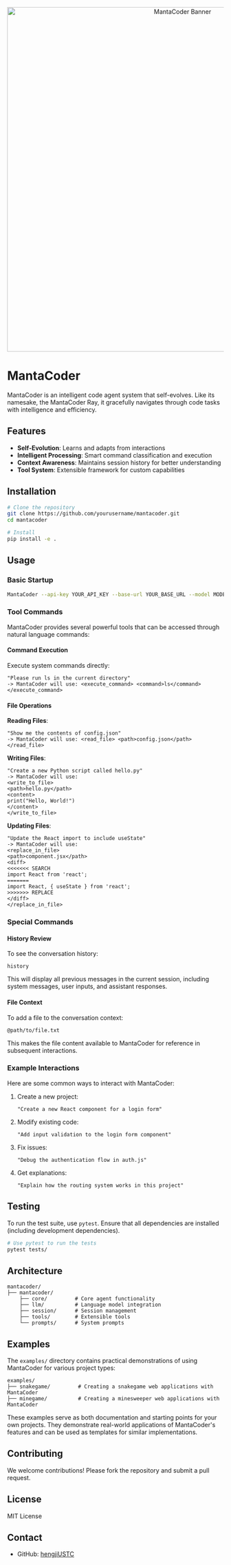 <div align="center">
  <img src="https://raw.githubusercontent.com/hengjiUSTC/mantacoder/main/image/manta-banner.svg" alt="MantaCoder Banner" width="800"/>
</div>

# MantaCoder

MantaCoder is an intelligent code agent system that self-evolves. Like its namesake, the MantaCoder Ray, it gracefully navigates through code tasks with intelligence and efficiency.

## Features

- **Self-Evolution**: Learns and adapts from interactions
- **Intelligent Processing**: Smart command classification and execution
- **Context Awareness**: Maintains session history for better understanding
- **Tool System**: Extensible framework for custom capabilities

## Installation

```bash
# Clone the repository
git clone https://github.com/yourusername/mantacoder.git
cd mantacoder

# Install
pip install -e .
```

## Usage

### Basic Startup

```bash
MantaCoder --api-key YOUR_API_KEY --base-url YOUR_BASE_URL --model MODEL_NAME
```

### Tool Commands

MantaCoder provides several powerful tools that can be accessed through natural language commands:

#### Command Execution
Execute system commands directly:
```
"Please run ls in the current directory"
-> MantaCoder will use: <execute_command> <command>ls</command> </execute_command>
```

#### File Operations

**Reading Files**:
```
"Show me the contents of config.json"
-> MantaCoder will use: <read_file> <path>config.json</path> </read_file>
```

**Writing Files**:
```
"Create a new Python script called hello.py"
-> MantaCoder will use:
<write_to_file>
<path>hello.py</path>
<content>
print("Hello, World!")
</content>
</write_to_file>
```

**Updating Files**:
```
"Update the React import to include useState"
-> MantaCoder will use:
<replace_in_file>
<path>component.jsx</path>
<diff>
<<<<<<< SEARCH
import React from 'react';
=======
import React, { useState } from 'react';
>>>>>>> REPLACE
</diff>
</replace_in_file>
```

### Special Commands

#### History Review
To see the conversation history:
```
history
```
This will display all previous messages in the current session, including system messages, user inputs, and assistant responses.

#### File Context
To add a file to the conversation context:
```
@path/to/file.txt
```
This makes the file content available to MantaCoder for reference in subsequent interactions.

### Example Interactions

Here are some common ways to interact with MantaCoder:

1. Create a new project:
   ```
   "Create a new React component for a login form"
   ```

2. Modify existing code:
   ```
   "Add input validation to the login form component"
   ```

3. Fix issues:
   ```
   "Debug the authentication flow in auth.js"
   ```

4. Get explanations:
   ```
   "Explain how the routing system works in this project"
   ```

## Testing

To run the test suite, use `pytest`. Ensure that all dependencies are installed (including development dependencies).

```bash
# Use pytest to run the tests
pytest tests/
```

## Architecture

```
mantacoder/
├── mantacoder/
    ├── core/         # Core agent functionality
    ├── llm/          # Language model integration
    ├── session/      # Session management
    ├── tools/        # Extensible tools
    └── prompts/      # System prompts
```

## Examples

The `examples/` directory contains practical demonstrations of using MantaCoder for various project types:

```
examples/
├── snakegame/         # Creating a snakegame web applications with MantaCoder
├── minegame/          # Creating a minesweeper web applications with MantaCoder
```

These examples serve as both documentation and starting points for your own projects. They demonstrate real-world applications of MantaCoder's features and can be used as templates for similar implementations.

## Contributing

We welcome contributions! Please fork the repository and submit a pull request.

## License

MIT License

## Contact

- GitHub: [hengjiUSTC](https://github.com/hengjiUSTC)
